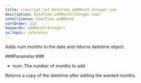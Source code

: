 ```yaml
---
title: crmscript_ref_DateTime_addMonth_Integer_num
description: DateTime.addMonth(Integer num)
intellisense: DateTime.addMonth
sortOrder: 213
keywords: addMonth(Integer)
so.topic: reference
---
```


Adds num months to the date and returns datetime object.



###Parameter:###


 - num: The number of months to add


Returns a copy of the datetime after adding the wanted months.


